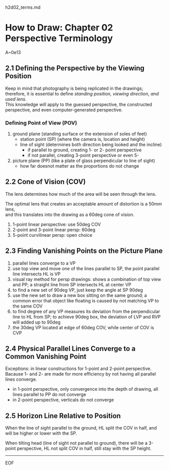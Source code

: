 h2d02_terms.md

How to Draw: Chapter 02 Perspective Terminology
================================================================================

A~0e13

2.1 Defining the Perspective by the Viewing Position
--------------------------------------------------------------------------------

Keep in mind that photography is being replicated in the drawings;  
therefore, it is essential to define *standing position, viewing direction, and used lens*.  
This knowledge will apply to the guessed perspective, the constructed perspective, and even computer-generated perspective.

### Defining Point of View (POV)

1. ground plane (standing surface or the extension of soles of feet)
   - station point (SP) (where the camera is, location and height)
   - line of sight (determines both direction being looked and the incline)
     - if parallel to ground, creating 1- or 2- point perspective
     - if not parallel, creating 3-point perspective or even 5-
2. picture plane (PP) (like a plate of glass perpendicular to line of sight)
   - how far doesnot matter as the proportions do not change

2.2 Cone of Vision (COV)
--------------------------------------------------------------------------------

The lens determines how much of the area will be seen through the lens.

The optimal lens that creates an acceptable amount of distortion is a 50mm lens,  
and this translates into the drawing as a 60deg cone of vision.

1. 1-point linear perspective: use 50deg COV
2. 2-point and 3-point linear persp: 60deg
3. 5-point curvilinear persp: open choice

2.3 Finding Vanishing Points on the Picture Plane
--------------------------------------------------------------------------------

1. parallel lines converge to a VP
2. use top view and move one of the lines parallel to SP, the point parallel line intersects HL is VP
3. visual ray method for persp drawings: shows a combination of top view and PP; a straight line from SP intersects HL at center VP
4. to find a new set of 90deg VP, just keep the angle at SP 90deg
5. use the new set to draw a new box sitting on the same ground; a common error that object like floating is caused by not matching VP to the same COV
6. to find degree of any VP measures its deviation from the perpendicular line to HL from SP; to achieve 90deg box, the deviation of LVP and RVP will added up to 90deg
7. the 30deg VP located at edge of 60deg COV, while center of COV is CVP

2.4 Physical Parallel Lines Converge to a Common Vanishing Point
--------------------------------------------------------------------------------

Exceptions: in linear constructions for 1-point and 2-point perspective.  
Bacause 1- and 2- are made for more efficiency by not having all parallel lines converge.

- in 1-point perspective, only convergence into the depth of drawing, all lines parallel to PP do not converge
- in 2-point perspective, verticals do not converge

2.5 Horizon Line Relative to Position
--------------------------------------------------------------------------------

When the line of sight parallel to the ground, HL split the COV in half, and will be higher or lower with the SP.

When tilting head (line of sight not parallel to ground), there will be a 3-point perspective, HL not split COV in half, still stay with the SP height.

--------------------------------------------------------------------------------

EOF
